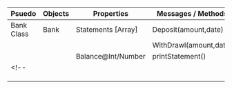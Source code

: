|Psuedo                  | Objects     | Properties        | Messages / Methods     | Output          |
| ---------------------- | ----------- | ----------------- | ---------------------- | --------------- |
|Bank Class              | Bank        |Statements  [Array]| Deposit(amount,date)   |Update Balance   |
|                        |             |                   | WithDrawl(amount,date) |Update Balance   |
|                        |             |Balance@Int/Number | printStatement()       |Transaction"String"|
<!-- |                        |             |                   |                        |                 |
|                        |             |                   |                        |                 |
|                        |             |                   |                        |                 |
|                        |             |                   |                        |                 | -->